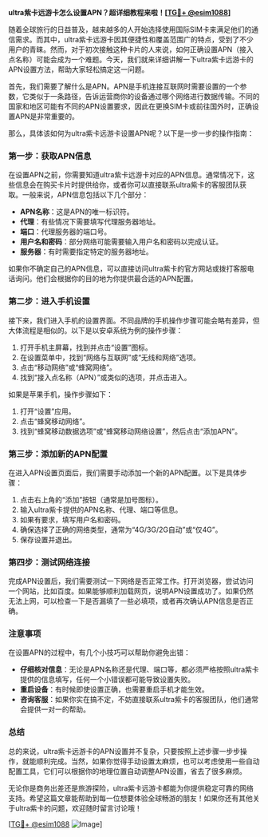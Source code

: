 **ultra紫卡远游卡怎么设置APN？超详细教程来啦！[[TG💪+ @esim1088](https://t.me/s/esim1088)]**

随着全球旅行的日益普及，越来越多的人开始选择使用国际SIM卡来满足他们的通信需求。而其中，ultra紫卡远游卡因其便捷性和覆盖范围广的特点，受到了不少用户的青睐。然而，对于初次接触这种卡片的人来说，如何正确设置APN（接入点名称）可能会成为一个难题。今天，我们就来详细讲解一下ultra紫卡远游卡的APN设置方法，帮助大家轻松搞定这一问题。

首先，我们需要了解什么是APN。APN是手机连接互联网时需要设置的一个参数，它类似于一条路径，告诉运营商你的设备通过哪个网络进行数据传输。不同的国家和地区可能有不同的APN设置要求，因此在更换SIM卡或前往国外时，正确设置APN是非常重要的。

那么，具体该如何为ultra紫卡远游卡设置APN呢？以下是一步一步的操作指南：

### 第一步：获取APN信息

在设置APN之前，你需要知道ultra紫卡远游卡对应的APN信息。通常情况下，这些信息会在购买卡片时提供给你，或者你可以直接联系ultra紫卡的客服团队获取。一般来说，APN信息包括以下几个部分：

- **APN名称**：这是APN的唯一标识符。
- **代理**：有些情况下需要填写代理服务器地址。
- **端口**：代理服务器的端口号。
- **用户名和密码**：部分网络可能需要输入用户名和密码以完成认证。
- **服务器**：有时需要指定特定的服务器地址。

如果你不确定自己的APN信息，可以直接访问ultra紫卡的官方网站或拨打客服电话询问。他们会根据你的目的地为你提供最合适的APN配置。

### 第二步：进入手机设置

接下来，我们进入手机的设置界面。不同品牌的手机操作步骤可能会略有差异，但大体流程是相似的。以下是以安卓系统为例的操作步骤：

1. 打开手机主屏幕，找到并点击“设置”图标。
2. 在设置菜单中，找到“网络与互联网”或“无线和网络”选项。
3. 点击“移动网络”或“蜂窝网络”。
4. 找到“接入点名称（APN）”或类似的选项，并点击进入。

如果是苹果手机，操作步骤如下：

1. 打开“设置”应用。
2. 点击“蜂窝移动网络”。
3. 找到“蜂窝移动数据选项”或“蜂窝移动网络设置”，然后点击“添加APN”。

### 第三步：添加新的APN配置

在进入APN设置页面后，我们需要手动添加一个新的APN配置。以下是具体步骤：

1. 点击右上角的“添加”按钮（通常是加号图标）。
2. 输入ultra紫卡提供的APN名称、代理、端口等信息。
3. 如果有要求，填写用户名和密码。
4. 确保选择了正确的网络类型，通常为“4G/3G/2G自动”或“仅4G”。
5. 保存设置并退出。

### 第四步：测试网络连接

完成APN设置后，我们需要测试一下网络是否正常工作。打开浏览器，尝试访问一个网站，比如百度。如果能够顺利加载网页，说明APN设置成功了。如果仍然无法上网，可以检查一下是否漏填了一些必填项，或者再次确认APN信息是否正确。

### 注意事项

在设置APN的过程中，有几个小技巧可以帮助你避免出错：

- **仔细核对信息**：无论是APN名称还是代理、端口等，都必须严格按照ultra紫卡提供的信息填写，任何一个小错误都可能导致设置失败。
- **重启设备**：有时候即使设置正确，也需要重启手机才能生效。
- **咨询客服**：如果你实在搞不定，不妨直接联系ultra紫卡的客服团队，他们通常会提供一对一的帮助。

### 总结

总的来说，ultra紫卡远游卡的APN设置并不复杂，只要按照上述步骤一步步操作，就能顺利完成。当然，如果你觉得手动设置太麻烦，也可以考虑使用一些自动配置工具，它们可以根据你的地理位置自动调整APN设置，省去了很多麻烦。

无论你是商务出差还是旅游探险，ultra紫卡远游卡都能为你提供稳定可靠的网络支持。希望这篇文章能帮助到每一位想要体验全球畅游的朋友！如果你还有其他关于ultra紫卡的问题，欢迎随时留言讨论哦！

[[TG💪+ @esim1088](https://t.me/s/esim1088) ![Image](https://i.postimg.cc/4NQfJmqS/Snipaste-2025-05-13-00-14-12.png)]